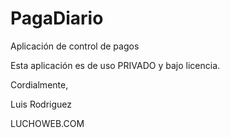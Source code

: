 # PagaDiario
Aplicación de control de pagos

Esta aplicación es de uso PRIVADO y bajo licencia.

Cordialmente,

Luis Rodriguez

LUCHOWEB.COM
